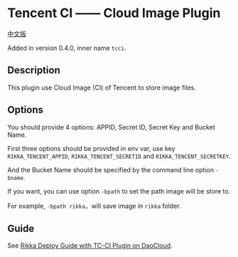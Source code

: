 # Tencent CI —— Cloud Image Plugin

[中文版][version-zh]

Added in version 0.4.0, inner name `tcci`.

## Description

This plugin use Cloud Image (CI) of Tencent to store image files.

## Options

You should provide 4 options: APPID, Secret ID, Secret Key and Bucket Name.

First three options should be provided in env var, use key `RIKKA_TENCENT_APPID`, `RIKKA_TENCENT_SECRETID` and `RIKKA_TENCENT_SECRETKEY`.

And the Bucket Name should be specified by the command line option `-bname`.

If you want, you can use option `-bpath` to set the path image will be store to.

For example, `-bpath rikka`，will save image in `rikka` folder.

## Guide

See [Rikka Deploy Guide with TC-CI Plugin on DaoCloud][tcci-plugin-guide].

[version-zh]: https://github.com/7sDream/rikka/blob/master/plugins/tencent/ci/README.zh.md
[tcci-plugin-guide]: https://github.com/7sDream/rikka/wiki/%E4%BD%BF%E7%94%A8%E8%85%BE%E8%AE%AF-CI-%E6%8F%92%E4%BB%B6
